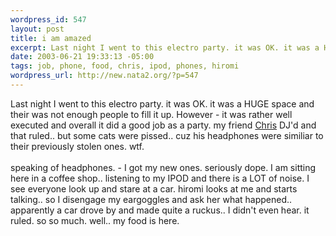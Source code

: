```yaml
--- 
wordpress_id: 547
layout: post
title: i am amazed
excerpt: Last night I went to this electro party. it was OK. it was a HUGE space and their was not enough people to fill it up. However - it was rather well executed and overall it did a good job as a party. my friend Chris DJ'd and that ruled.. but some cats were pissed.. cuz his headphones were similiar to their previously stolen ones. wtf. speaking of headph...
date: 2003-06-21 19:33:13 -05:00
tags: job, phone, food, chris, ipod, phones, hiromi
wordpress_url: http://new.nata2.org/?p=547
---
```

Last night I went to this electro party. it was OK. it was a HUGE space and their was not enough people to fill it up. However - it was rather well executed and overall it did a good job as a party. my friend <a href="http://www.chris.fm">Chris</a> DJ'd and that ruled.. but some cats were pissed.. cuz his headphones were similiar to their previously stolen ones. wtf. <br/><br/>speaking of headphones. - I got my new ones. seriously dope. I am sitting here in a coffee shop.. listening to my IPOD and there is a LOT of noise. I see everyone look up and stare at a car. hiromi looks at me and starts talking.. so I disengage my eargoggles and ask her what happened.. apparently a car drove by and made quite a ruckus.. I didn't even hear. it ruled. so so much. well.. my food is here.
